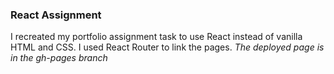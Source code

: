 ### React Assignment
I recreated my portfolio assignment task to use React instead of vanilla HTML and CSS. I used React Router to link the pages.
*The deployed page is in the gh-pages branch*
